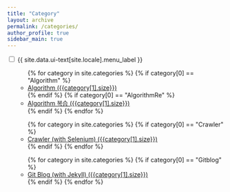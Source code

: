 ```yaml
---
title: "Category"
layout: archive
permalink: /categories/
author_profile: true
sidebar_main: true
---
```


<nav class="nav__list">
  <input id="ac-toc" name="accordion-toc" type="checkbox" />
  <label for="ac-toc">{{ site.data.ui-text[site.locale].menu_label }}</label>
  <ul class="nav__items" id="category_tag_menu">
    <ul>
      {% for category in site.categories %}
        {% if category[0] == "Algorithm" %}
          <li><a href="/categories/algorithm" class="">Algorithm ({{category[1].size}})</a></li>
          {% endif %}
          {% if category[0] == "AlgorithmRe" %}
          <li><a href="/categories/algorithmRe" class="">Algorithm 복습 ({{category[1].size}})</a></li>
          {% endif %}
          {% endfor %}
    </ul>
    <ul>
      {% for category in site.categories %}
        {% if category[0] == "Crawler" %}
          <li><a href="/categories/crawler" class="">Crawler (with Selenium) ({{category[1].size}})</a></li>
          {% endif %}
      {% endfor %}
    </ul>
    <ul>
      {% for category in site.categories %}
        {% if category[0] == "Gitblog" %}
          <li><a href="/categories/gitblog" class="">Git Blog (with Jekyll) ({{category[1].size}})</a></li>
        {% endif %}
      {% endfor %}
    </ul>

  </ul>
</nav>
